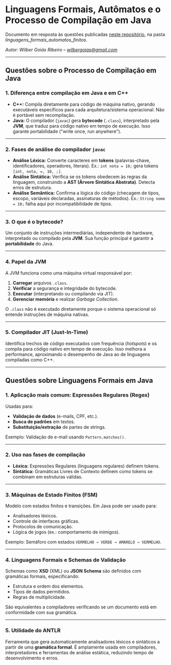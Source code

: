 # Linguagens Formais, Autômatos e o Processo de Compilação em Java

Documento em resposta às questões publicadas [neste repositório](https://github.com/GeorgeMendesMarra/GeorgeMendesMarra.git), na pasta *linguagens_formais_automatos_finitos*.

*Autor: Wilber Goiás Ribeiro – [wilbergoias@gmail.com](mailto:wilbergoias@gmail.com)*

---

## Questões sobre o Processo de Compilação em Java

### 1. Diferença entre compilação em Java e em C++
- **C++:** Compila diretamente para código de máquina nativo, gerando executáveis específicos para cada arquitetura/sistema operacional. Não é portável sem recompilação.
- **Java:** O compilador (`javac`) gera **bytecode** (`.class`), interpretado pela **JVM**, que traduz para código nativo em tempo de execução. Isso garante portabilidade ("write once, run anywhere").

---

### 2. Fases de análise do compilador `javac`

- **Análise Léxica:** Converte caracteres em **tokens** (palavras-chave, identificadores, operadores, literais). Ex.: `int nota = 10;` gera tokens `[int, nota, =, 10, ;]`.
- **Análise Sintática:** Verifica se os tokens obedecem às regras da linguagem, construindo a **AST (Árvore Sintática Abstrata)**. Detecta erros de estrutura.
- **Análise Semântica:** Confirma a lógica do código (checagem de tipos, escopo, variáveis declaradas, assinaturas de métodos). Ex.: `String nome = 10;` falha aqui por incompatibilidade de tipos.

---

### 3. O que é o **bytecode**?
Um conjunto de instruções intermediárias, independente de hardware, interpretado ou compilado pela **JVM**. Sua função principal é garantir a **portabilidade** do Java.

---

### 4. Papel da JVM
A JVM funciona como uma máquina virtual responsável por:
1. **Carregar** arquivos `.class`.
2. **Verificar** a segurança e integridade do bytecode.
3. **Executar** (interpretando ou compilando via JIT).
4. **Gerenciar memória** e realizar *Garbage Collection*.

O `.class` não é executado diretamente porque o sistema operacional só entende instruções de máquina nativas.

---

### 5. Compilador JIT (Just-In-Time)
Identifica trechos de código executados com frequência (*hotspots*) e os compila para código nativo em tempo de execução. Isso melhora a performance, aproximando o desempenho de Java ao de linguagens compiladas como C++.

---

## Questões sobre Linguagens Formais em Java

### 1. Aplicação mais comum: Expressões Regulares (Regex)
Usadas para:
- **Validação de dados** (e-mails, CPF, etc.).
- **Busca de padrões** em textos.
- **Substituição/extração** de partes de strings.

Exemplo: Validação de e-mail usando `Pattern.matches()`.

---

### 2. Uso nas fases de compilação
- **Léxica:** Expressões Regulares (linguagens regulares) definem tokens.
- **Sintática:** Gramáticas Livres de Contexto definem como tokens se combinam em estruturas válidas.

---

### 3. Máquinas de Estado Finitos (FSM)
Modelo com estados finitos e transições. Em Java pode ser usado para:
- Analisadores léxicos.
- Controle de interfaces gráficas.
- Protocolos de comunicação.
- Lógica de jogos (ex.: comportamento de inimigos).

Exemplo: Semáforo com estados `VERMELHO → VERDE → AMARELO → VERMELHO`.

---

### 4. Linguagens Formais e Schemas de Validação
Schemas como **XSD** (XML) ou **JSON Schema** são definidos com gramáticas formais, especificando:
- Estrutura e ordem dos elementos.
- Tipos de dados permitidos.
- Regras de multiplicidade.

São equivalentes a compiladores verificando se um documento está em conformidade com sua gramática.

---

### 5. Utilidade do ANTLR
Ferramenta que gera automaticamente analisadores léxicos e sintáticos a partir de uma **gramática formal**. É amplamente usada em compiladores, interpretadores e ferramentas de análise estática, reduzindo tempo de desenvolvimento e erros.

